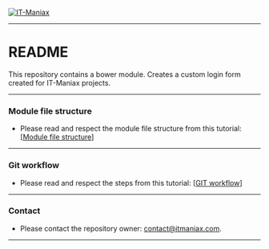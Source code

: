 [![IT-Maniax](http://itmaniax.com/assets/img/itm-logo.png "IT-Maniax")](http://itmaniax.com/ "Visit our website IT-Maniax")

***

# README #

This repository contains a bower module.
Creates a custom login form created for IT-Maniax projects.

***

### Module file structure ###

+ Please read and respect the module file structure from this tutorial: [[Module file structure](https://docs.google.com/document/d/1UiS2r0h39aF0cVeuA8LIYx4aYw2ZY0-7UVhRBpMfo-o "IT-Maniax module file structure")]

***

### Git workflow ###

+ Please read and respect the steps from this tutorial: [[GIT workflow](https://docs.google.com/document/d/1FVlsaadtFB1JIoSuZJ1zPSf-Gz7_C_bWeaEYc30MICU "IT-Maniax GIT workflow")]

***

### Contact ###

+ Please contact the repository owner: contact@itmaniax.com.


***